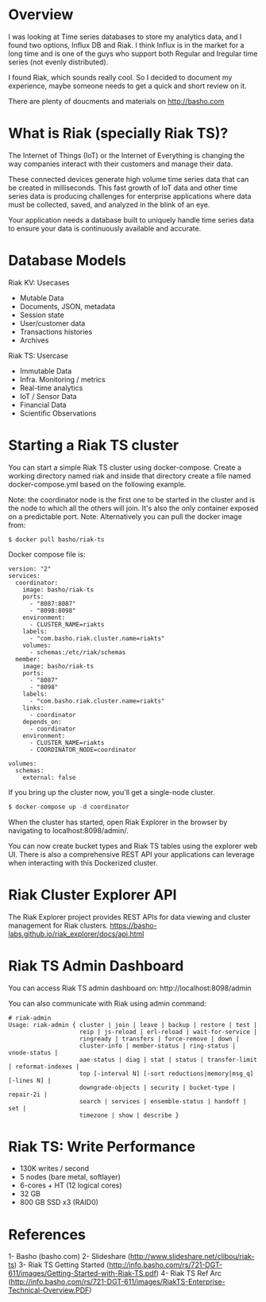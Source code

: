 # Overview
I was looking at Time series databases to store my analytics data, and I found two options, Influx DB and Riak. I think Influx is in the market for a long time and is one of the guys who support both Regular and Iregular time series (not evenly distributed). 

I found Riak, which sounds really cool. So I decided to document my experience, maybe someone needs to get a quick and short review on it.

There are plenty of doucments and materials on http://basho.com

# What is Riak (specially Riak TS)? 
The Internet of Things (IoT) or the Internet of Everything is changing the way companies interact with their customers and manage their data. 

These connected devices generate high volume time series data that can be created in milliseconds. This fast growth of IoT data and other time series data is producing challenges for enterprise applications where data must
be collected, saved, and analyzed in the blink of an eye. 

Your application needs a database built to uniquely handle time series data to ensure your data is continuously available and accurate.

# Database Models

Riak KV: Usecases

- Mutable Data
- Documents, JSON, metadata
- Session state
- User/customer data
- Transactions histories
- Archives


Riak TS: Usercase

- Immutable Data
- Infra. Monitoring / metrics
- Real-time analytics
- IoT / Sensor Data
- Financial Data
- Scientific Observations

# Starting a Riak TS cluster
You can start a simple Riak TS cluster using docker-compose. Create a working directory named riak and inside that directory create a file named docker-compose.yml based on the following example.

Note: the coordinator node is the first one to be started in the cluster and is the node to which all the others will join. It's also the only container exposed on a predictable port.
Note: Alternatively you can pull the docker image from: 
```
$ docker pull basho/riak-ts
```
Docker compose file is: 

```
version: "2"
services:
  coordinator:
    image: basho/riak-ts
    ports:
      - "8087:8087"
      - "8098:8098"
    environment:
      - CLUSTER_NAME=riakts
    labels:
      - "com.basho.riak.cluster.name=riakts"
    volumes:
      - schemas:/etc/riak/schemas
  member:
    image: basho/riak-ts
    ports:
      - "8087"
      - "8098"
    labels:
      - "com.basho.riak.cluster.name=riakts"
    links:
      - coordinator
    depends_on:
      - coordinator
    environment:
      - CLUSTER_NAME=riakts
      - COORDINATOR_NODE=coordinator

volumes:
  schemas:
    external: false
```

If you bring up the cluster now, you'll get a single-node cluster.
```javascript
$ docker-compose up -d coordinator
```
When the cluster has started, open Riak Explorer in the browser by navigating to localhost:8098/admin/.

You can now create bucket types and Riak TS tables using the explorer web UI. There is also a comprehensive REST API your applications can leverage when interacting with this Dockerized cluster.

# Riak Cluster Explorer API
The Riak Explorer project provides REST APIs for data viewing and cluster management for Riak clusters.
https://basho-labs.github.io/riak_explorer/docs/api.html

# Riak TS Admin Dashboard
You can access Riak TS admin dashboard on: http://localhost:8098/admin

You can also communicate with Riak using admin command: 

```
# riak-admin
Usage: riak-admin { cluster | join | leave | backup | restore | test |
                    reip | js-reload | erl-reload | wait-for-service |
                    ringready | transfers | force-remove | down |
                    cluster-info | member-status | ring-status | vnode-status |
                    aae-status | diag | stat | status | transfer-limit | reformat-indexes |
                    top [-interval N] [-sort reductions|memory|msg_q] [-lines N] |
                    downgrade-objects | security | bucket-type | repair-2i |
                    search | services | ensemble-status | handoff | set |
                    timezone | show | describe }

```
# Riak TS: Write Performance
- 130K writes / second
- 5 nodes (bare metal, softlayer)
- 6-cores + HT (12 logical cores)
- 32 GB
- 800 GB SSD x3 (RAID0)

# References

1- Basho (basho.com)
2- Slideshare (http://www.slideshare.net/clibou/riak-ts)
3- Riak TS Getting Started (http://info.basho.com/rs/721-DGT-611/images/Getting-Started-with-Riak-TS.pdf)
4- Riak TS Ref Arc (http://info.basho.com/rs/721-DGT-611/images/RiakTS-Enterprise-Technical-Overview.PDF)

